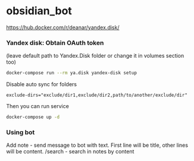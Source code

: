 # obsidian_bot

https://hub.docker.com/r/deanar/yandex.disk/

### Yandex disk: Obtain OAuth token
(leave default path to Yandex.Disk folder or change it in volumes section too)
```bash
docker-compose run --rm ya.disk yandex-disk setup
```

Disable auto sync for folders
```config
exclude-dirs="exclude/dir1,exclude/dir2,path/to/another/exclude/dir"
```

Then you can run service
```bash
docker-compose up -d
```

### Using bot

Add note - send message to bot with text. First line will be title, other lines will be content.
/search - search in notes by content

